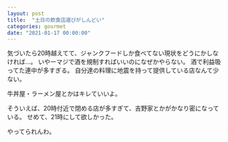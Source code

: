 ```yaml
---
layout: post
title:  "土日の飲食店選びがしんどい"
categories: gourmet
date: "2021-01-17 00:00:00"
---
```


気づいたら20時越えてて、ジャンクフードしか食べてない現状をどうにかしなければ...。
いやーマジで酒を規制すればいいのになぜかやらない。
酒で利益吸ってた連中が多すぎる。
自分達の料理に地震を持って提供している店なんて少ない。

牛丼屋・ラーメン屋とかはキレていいよ。

そういえば、20時付近で閉める店が多すぎて、吉野家とかがかなり密になっている。
せめて、21時にして欲しかった。

やってられんわ。
